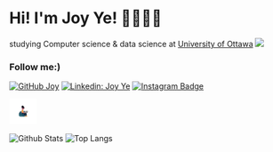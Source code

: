 # Hi! I'm Joy Ye! 🌱👩🏼‍💻 

studying Computer science & data science at 
<a href src="https://www.uottawa.ca/en">University of Ottawa</a>
<img src="https://media.giphy.com/media/WUlplcMpOCEmTGBtBW/giphy.gif" width="30"> 

### Follow me:)

[![GitHub Joy](https://img.shields.io/github/followers/ZijunYe?label=follow&style=social)](hhttps://github.com/ZijunYe)
[![Linkedin: Joy Ye](https://img.shields.io/badge/-joyyezi-blue?style=flat-square&logo=Linkedin&logoColor=white&link=https://www.linkedin.com/in/joyyezi/)](https://www.linkedin.com/in/joyyezi/)
[![Instagram Badge](https://img.shields.io/badge/_zijunye_-purple?style=flat-square&logo=instagram&logoColor=white&link=https://instagram.com/_zijunye_/)](https://www.instagram.com/_zijunye_/)

<img src="/gif/coder.gif" width="50">

![Github Stats](https://github-readme-stats.vercel.app/api?username=ZijunYe&count_private=true&show_icons=true&include_all_commits=true)
![Top Langs](https://github-readme-stats.vercel.app/api/top-langs/?username=ZijunYe&hide=TeX&layout=compact)
